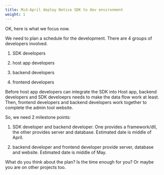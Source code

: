 ```yaml
---
title: Mid-April deploy Notice SDK to dev environment
weight: 1
---
```


OK, here is what we focus now.



We need to plan a schedule for the development. There are 4 groups of developers involved.

1. SDK developers

2. host app developers

3. backend developers

4. frontend developers



Before host app developers can integrate the SDK into Host app, backend developers and SDK develoeprs needs to make the data flow work at least. Then, frontend developers and backend developers work together to complete the admin tool website.



So, we need 2 milestone points:

1. SDK developer and backend developer. One provides a framework/dll, the other provides server and database. Estimated date is middle of April.

2. backend developer and frontend developer provide server, database and website. Estimated date is middle of May.



What do you think about the plan? Is the time enough for you? Or maybe you are on other projects too.
